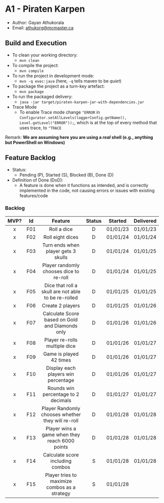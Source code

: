 # A1 - Piraten Karpen

  * Author: Gayan Athukorala
  * Email: athukorg@mcmaster.ca

## Build and Execution

  * To clean your working directory:
    * `mvn clean`
  * To compile the project:
    * `mvn compile`
  * To run the project in development mode:
    * `mvn -q exec:java` (here, `-q` tells maven to be _quiet_)
  * To package the project as a turn-key artefact:
    * `mvn package`
  * To run the packaged delivery:
    * `java -jar target/piraten-karpen-jar-with-dependencies.jar` 
  * Trace Mode
    * To enable Trace mode change `"ERROR` in `Configurator.setAllLevels(loggerConfig.getName(), Level.getLevel("ERROR"));`, which is at the top of every method that uses trace, to `"TRACE`


Remark: **We are assuming here you are using a _real_ shell (e.g., anything but PowerShell on Windows)**

## Feature Backlog

 * Status: 
   * Pending (P), Started (S), Blocked (B), Done (D)
 * Definition of Done (DoD):
   * A feature is done when it functions as intended, and is correctly implemented in the code, not causing errors or issues with existing features/code

### Backlog 

| MVP? | Id  |                       Feature                       | Status |   Started   | Delivered |
|:----:|:---:|:---------------------------------------------------:|:------:|:-----------:|:---------:|
|  x   | F01 |                     Roll a dice                     |   D    |  01/01/23   | 01/01/23  |
|  x   | F02 |                  Roll eight dices                   |   D    |  01/01/24   | 01/01/24  |
|  x   | F03 |         Turn ends when player gets 3 skulls         |   D    |  01/01/24   | 01/01/25  |
|  x   | F04 |       Player randomly chooses dice to re-roll       |   D    |  01/01/24   | 01/01/25  |
|  x   | F05 | Dice that roll a skull are not able to be re-rolled |   D    |  01/01/25   | 01/01/25  |
|  x   | F06 |                  Create 2 players                   |   D    |  01/01/25   | 01/01/26  |
|  x   | F07 |   Calculate Score based on Gold and Diamonds only   |   D    |  01/01/26   | 01/01/26  |
|  x   | F08 |            Player re-rolls multiple dice            |   D    |  01/01/26   | 01/01/27  |
|  x   | F09 |               Game is played 42 times               |   D    |  01/01/26   | 01/01/27  |
|  x   | F10 |         Display each players win percentage         |   D    |  01/01/26   | 01/01/27  |
|  x   | F11 |         Rounds win percentage to 2 decimals         |   D    |  01/01/27   | 01/01/27  |
|  x   | F12 |  Player Randomly chooses whether they will re-roll  |   D    |  01/01/28   | 01/01/28  |
|  x   | F13 |   Player wins a game when they reach 6000 points    |   D    |  01/01/28   | 01/01/28  |
|  x   | F14 |          Calculate score including combos           |   S    |  01/01/28   | 01/01/28  |
|  x   | F15 |    Player tries to maximize combos as a strategy    |   S    |  01/01/28   |           |

